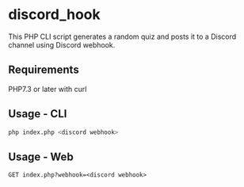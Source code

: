 # discord_hook
This PHP CLI script generates a random quiz and posts 
it to a Discord channel using Discord webhook.

## Requirements
PHP7.3 or later with curl

## Usage - CLI
```sh
php index.php <discord webhook>
```
## Usage - Web
```
GET index.php?webhook=<discord webhook>
```
